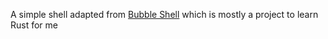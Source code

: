 A simple shell adapted from [Bubble Shell](https://github.com/JoshMcguigan/bubble-shell/) which is mostly a project to learn Rust for me